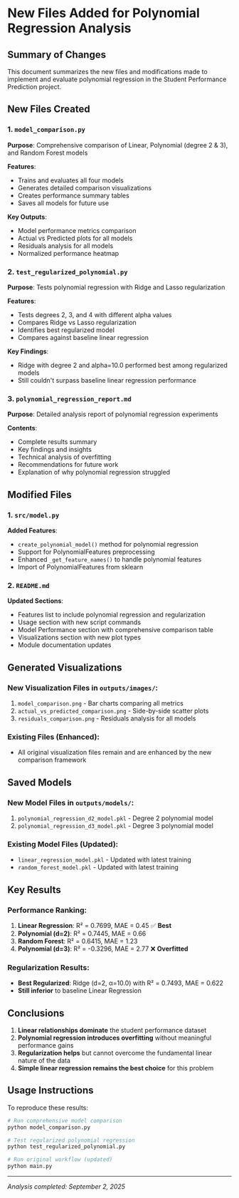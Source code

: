 # New Files Added for Polynomial Regression Analysis

## Summary of Changes

This document summarizes the new files and modifications made to implement and evaluate polynomial regression in the Student Performance Prediction project.

## New Files Created

### 1. `model_comparison.py`
**Purpose**: Comprehensive comparison of Linear, Polynomial (degree 2 & 3), and Random Forest models

**Features**:
- Trains and evaluates all four models
- Generates detailed comparison visualizations
- Creates performance summary tables
- Saves all models for future use

**Key Outputs**:
- Model performance metrics comparison
- Actual vs Predicted plots for all models
- Residuals analysis for all models
- Normalized performance heatmap

### 2. `test_regularized_polynomial.py`
**Purpose**: Tests polynomial regression with Ridge and Lasso regularization

**Features**:
- Tests degrees 2, 3, and 4 with different alpha values
- Compares Ridge vs Lasso regularization
- Identifies best regularized model
- Compares against baseline linear regression

**Key Findings**:
- Ridge with degree 2 and alpha=10.0 performed best among regularized models
- Still couldn't surpass baseline linear regression performance

### 3. `polynomial_regression_report.md`
**Purpose**: Detailed analysis report of polynomial regression experiments

**Contents**:
- Complete results summary
- Key findings and insights
- Technical analysis of overfitting
- Recommendations for future work
- Explanation of why polynomial regression struggled

## Modified Files

### 1. `src/model.py`
**Added Features**:
- `create_polynomial_model()` method for polynomial regression
- Support for PolynomialFeatures preprocessing
- Enhanced `_get_feature_names()` to handle polynomial features
- Import of PolynomialFeatures from sklearn

### 2. `README.md`
**Updated Sections**:
- Features list to include polynomial regression and regularization
- Usage section with new script commands
- Model Performance section with comprehensive comparison table
- Visualizations section with new plot types
- Module documentation updates

## Generated Visualizations

### New Visualization Files in `outputs/images/`:
1. `model_comparison.png` - Bar charts comparing all metrics
2. `actual_vs_predicted_comparison.png` - Side-by-side scatter plots
3. `residuals_comparison.png` - Residuals analysis for all models

### Existing Files (Enhanced):
- All original visualization files remain and are enhanced by the new comparison framework

## Saved Models

### New Model Files in `outputs/models/`:
1. `polynomial_regression_d2_model.pkl` - Degree 2 polynomial model
2. `polynomial_regression_d3_model.pkl` - Degree 3 polynomial model

### Existing Model Files (Updated):
- `linear_regression_model.pkl` - Updated with latest training
- `random_forest_model.pkl` - Updated with latest training

## Key Results

### Performance Ranking:
1. **Linear Regression**: R² = 0.7699, MAE = 0.45 ✅ **Best**
2. **Polynomial (d=2)**: R² = 0.7445, MAE = 0.66 
3. **Random Forest**: R² = 0.6415, MAE = 1.23
4. **Polynomial (d=3)**: R² = -0.3296, MAE = 2.77 ❌ **Overfitted**

### Regularization Results:
- **Best Regularized**: Ridge (d=2, α=10.0) with R² = 0.7493, MAE = 0.622
- **Still inferior** to baseline Linear Regression

## Conclusions

1. **Linear relationships dominate** the student performance dataset
2. **Polynomial regression introduces overfitting** without meaningful performance gains
3. **Regularization helps** but cannot overcome the fundamental linear nature of the data
4. **Simple linear regression remains the best choice** for this problem

## Usage Instructions

To reproduce these results:

```bash
# Run comprehensive model comparison
python model_comparison.py

# Test regularized polynomial regression
python test_regularized_polynomial.py

# Run original workflow (updated)
python main.py
```

---
*Analysis completed: September 2, 2025*
